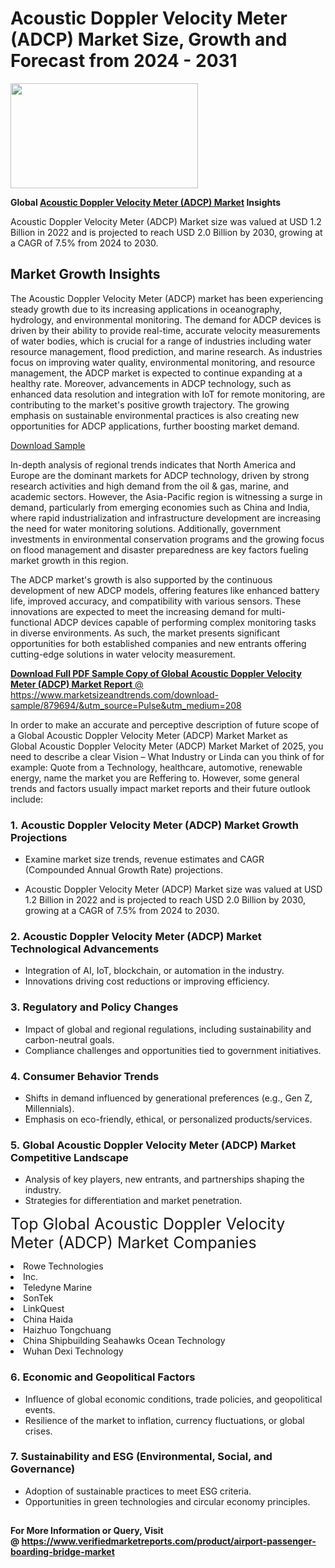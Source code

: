 <H1>Acoustic Doppler Velocity Meter (ADCP) Market Size, Growth and Forecast from 2024 - 2031</H1><img class="aligncenter size-medium wp-image-584254" src="https://thirdeyenews.in/wp-content/uploads/2024/09/Global-Market-Research-300x168.jpeg" alt="" width="300" height="168" /><p><strong>Global&nbsp;<a href="https://www.marketsizeandtrends.com/download-sample/879694/&amp;utm_source=Pulse&amp;utm_medium=208">Acoustic Doppler Velocity Meter (ADCP) Market</a> Insights</strong></p><p>Acoustic Doppler Velocity Meter (ADCP) Market size was valued at USD 1.2 Billion in 2022 and is projected to reach USD 2.0 Billion by 2030, growing at a CAGR of 7.5% from 2024 to 2030.</p><p><h2>Market Growth Insights</h2> <p>The Acoustic Doppler Velocity Meter (ADCP) market has been experiencing steady growth due to its increasing applications in oceanography, hydrology, and environmental monitoring. The demand for ADCP devices is driven by their ability to provide real-time, accurate velocity measurements of water bodies, which is crucial for a range of industries including water resource management, flood prediction, and marine research. As industries focus on improving water quality, environmental monitoring, and resource management, the ADCP market is expected to continue expanding at a healthy rate. Moreover, advancements in ADCP technology, such as enhanced data resolution and integration with IoT for remote monitoring, are contributing to the market's positive growth trajectory. The growing emphasis on sustainable environmental practices is also creating new opportunities for ADCP applications, further boosting market demand.</p> <p><a href="#">Download Sample</a></p> <p>In-depth analysis of regional trends indicates that North America and Europe are the dominant markets for ADCP technology, driven by strong research activities and high demand from the oil & gas, marine, and academic sectors. However, the Asia-Pacific region is witnessing a surge in demand, particularly from emerging economies such as China and India, where rapid industrialization and infrastructure development are increasing the need for water monitoring solutions. Additionally, government investments in environmental conservation programs and the growing focus on flood management and disaster preparedness are key factors fueling market growth in this region.</p> <p>The ADCP market's growth is also supported by the continuous development of new ADCP models, offering features like enhanced battery life, improved accuracy, and compatibility with various sensors. These innovations are expected to meet the increasing demand for multi-functional ADCP devices capable of performing complex monitoring tasks in diverse environments. As such, the market presents significant opportunities for both established companies and new entrants offering cutting-edge solutions in water velocity measurement.</p> <p><a href="#"></p><p><span class=""><strong>Download Full PDF Sample Copy of Global Acoustic Doppler Velocity Meter (ADCP) Market Report</strong> @ <a href="https://www.marketsizeandtrends.com/download-sample/879694/&amp;utm_source=Pulse&amp;utm_medium=208" target="_blank">https://www.marketsizeandtrends.com/download-sample/879694/&amp;utm_source=Pulse&amp;utm_medium=208</a></span></p><p>In order to make an accurate and perceptive description of future scope of a Global&nbsp;Acoustic Doppler Velocity Meter (ADCP) Market Market as Global&nbsp;Acoustic Doppler Velocity Meter (ADCP) Market Market of 2025, you need to describe a clear Vision &ndash; What Industry or Linda can you think of for example: Quote from a Technology, healthcare, automotive, renewable energy, name the market you are Reffering to. However, some general trends and factors usually impact market reports and their future outlook include:</p><h3>1.&nbsp;<strong>Acoustic Doppler Velocity Meter (ADCP) Market Growth Projections</strong></h3><ul><li>Examine market size trends, revenue estimates and CAGR (Compounded Annual Growth Rate) projections.</li><li><p>Acoustic Doppler Velocity Meter (ADCP) Market size was valued at USD 1.2 Billion in 2022 and is projected to reach USD 2.0 Billion by 2030, growing at a CAGR of 7.5% from 2024 to 2030.</p></li></ul><h3>2.&nbsp;<strong>Acoustic Doppler Velocity Meter (ADCP) Market Technological Advancements</strong></h3><ul><li>Integration of AI, IoT, blockchain, or automation in the industry.</li><li>Innovations driving cost reductions or improving efficiency.</li></ul><h3>3.&nbsp;<strong>Regulatory and Policy Changes</strong></h3><ul><li>Impact of global and regional regulations, including sustainability and carbon-neutral goals.</li><li>Compliance challenges and opportunities tied to government initiatives.</li></ul><h3>4.&nbsp;<strong>Consumer Behavior Trends</strong></h3><ul><li>Shifts in demand influenced by generational preferences (e.g., Gen Z, Millennials).</li><li>Emphasis on eco-friendly, ethical, or personalized products/services.</li></ul><h3>5.&nbsp;<strong>Global Acoustic Doppler Velocity Meter (ADCP) Market Competitive Landscape</strong></h3><ul><li>Analysis of key players, new entrants, and partnerships shaping the industry.</li><li>Strategies for differentiation and market penetration.</li></ul><p data-pm-slice="1 1 []"><span style="color: inherit; font-family: inherit; font-size: 25px;">Top Global Acoustic Doppler Velocity Meter (ADCP) Market Companies</span></p><div class="" data-test-id=""><p><li>Rowe Technologies</li><li> Inc.</li><li> Teledyne Marine</li><li> SonTek</li><li> LinkQuest</li><li> China Haida</li><li> Haizhuo Tongchuang</li><li> China Shipbuilding Seahawks Ocean Technology</li><li> Wuhan Dexi Technology</li></p></div><h3>6.&nbsp;<strong>Economic and Geopolitical Factors</strong></h3><ul><li>Influence of global economic conditions, trade policies, and geopolitical events.</li><li>Resilience of the market to inflation, currency fluctuations, or global crises.</li></ul><h3>7.&nbsp;<strong>Sustainability and ESG (Environmental, Social, and Governance)</strong></h3><ul><li>Adoption of sustainable practices to meet ESG criteria.</li><li>Opportunities in green technologies and circular economy principles.</li></ul><h2><strong style="font-size: 14px;">For More Information or Query, Visit @&nbsp;</strong><a style="background-color: #ffffff; font-size: 14px;" href="https://www.marketsizeandtrends.com/report/acoustic-doppler-velocity-meter-adcp-market/" target="_blank">https://www.verifiedmarketreports.com/product/airport-passenger-boarding-bridge-market</a></h2>
